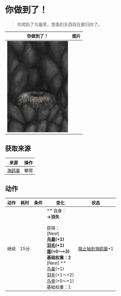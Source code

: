 # 你做到了！  
> 你爬到了鸟巢旁，里面的东西现在都归你了。  
  
  你做到了！  |   图片   
 ----  |  ----:   
   |  <img decoding="async" src="Sprite/SeagullNest.png" href="a.md" style="max-width:300px;max-height:300px;">   
  
## 获取来源  
来源  |  操作  
----  |  ----  
[海鸥巢](SeagullNest.md)  |  攀爬  
## 动作  
动作  |  耗时  |  条件  |  变化  |  状态  
----  |  ----  |  ----  |  ----  |  ----  
继续<br>  |  15分  |    |  ** 自身：**<br>→消失<br><br>** 获得： **<br>** [Nest]  **<br>  [鸟巢](Nest.md)(+1)<br>  [羽毛](Feathers.md)(+1)<br>  [蛋](Egg.md)(+0～+3)<br>基础权重：2<br>** [Nest]  **<br>  [鸟巢](Nest.md)(+1)<br>  [羽毛](Feathers.md)(+1～+2)<br>  [鸟骨](BonesBird.md)(+0～+1)<br>基础权重：1  |  [阻止抽到海鸥巢](SeagullNestKiller.md)+1  


<script>document.title="你做到了！ - 卡牌生存百科 Card Survival Wiki";</script>